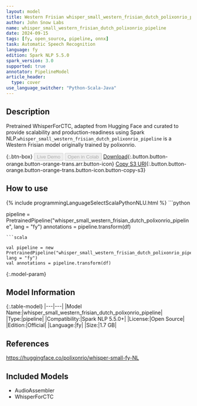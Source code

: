 ```yaml
---
layout: model
title: Western Frisian whisper_small_western_frisian_dutch_polixonrio_pipeline pipeline WhisperForCTC from polixonrio
author: John Snow Labs
name: whisper_small_western_frisian_dutch_polixonrio_pipeline
date: 2024-09-15
tags: [fy, open_source, pipeline, onnx]
task: Automatic Speech Recognition
language: fy
edition: Spark NLP 5.5.0
spark_version: 3.0
supported: true
annotator: PipelineModel
article_header:
  type: cover
use_language_switcher: "Python-Scala-Java"
---
```


## Description

Pretrained WhisperForCTC, adapted from Hugging Face and curated to provide scalability and production-readiness using Spark NLP.`whisper_small_western_frisian_dutch_polixonrio_pipeline` is a Western Frisian model originally trained by polixonrio.

{:.btn-box}
<button class="button button-orange" disabled>Live Demo</button>
<button class="button button-orange" disabled>Open in Colab</button>
[Download](https://s3.amazonaws.com/auxdata.johnsnowlabs.com/public/models/whisper_small_western_frisian_dutch_polixonrio_pipeline_fy_5.5.0_3.0_1726411123187.zip){:.button.button-orange.button-orange-trans.arr.button-icon}
[Copy S3 URI](s3://auxdata.johnsnowlabs.com/public/models/whisper_small_western_frisian_dutch_polixonrio_pipeline_fy_5.5.0_3.0_1726411123187.zip){:.button.button-orange.button-orange-trans.button-icon.button-copy-s3}

## How to use



<div class="tabs-box" markdown="1">
{% include programmingLanguageSelectScalaPythonNLU.html %}
```python

pipeline = PretrainedPipeline("whisper_small_western_frisian_dutch_polixonrio_pipeline", lang = "fy")
annotations =  pipeline.transform(df)   

```
```scala

val pipeline = new PretrainedPipeline("whisper_small_western_frisian_dutch_polixonrio_pipeline", lang = "fy")
val annotations = pipeline.transform(df)

```
</div>

{:.model-param}
## Model Information

{:.table-model}
|---|---|
|Model Name:|whisper_small_western_frisian_dutch_polixonrio_pipeline|
|Type:|pipeline|
|Compatibility:|Spark NLP 5.5.0+|
|License:|Open Source|
|Edition:|Official|
|Language:|fy|
|Size:|1.7 GB|

## References

https://huggingface.co/polixonrio/whisper-small-fy-NL

## Included Models

- AudioAssembler
- WhisperForCTC